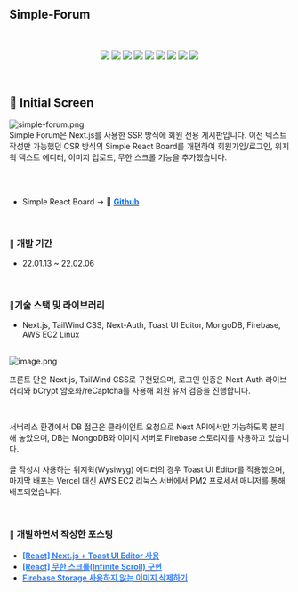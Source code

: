 <h2><strong>Simple-Forum</strong></h2>
<br><br>
<div align="center">
  <img src="https://img.shields.io/badge/Next.js-000000?style=flat&logo=Next.js&logoColor=white" />
	<img src="https://img.shields.io/badge/React-61DAFB?style=flat&logo=React&logoColor=white" />
	<img src="https://img.shields.io/badge/JavaScript-F7DF1E?style=flat&logo=JavaScript&logoColor=white" />
  <img src="https://img.shields.io/badge/MUI-007FFF?style=flat&logo=MUI&logoColor=white" />
	<img src="https://img.shields.io/badge/HTML5-E34F26?style=flat&logo=HTML5&logoColor=white" />
  	<img src="https://img.shields.io/badge/Tailwind CSS-06B6D4?style=flat&logo=TailwindCSS&logoColor=white" />
	<img src="https://img.shields.io/badge/CSS3-1572B6?style=flat&logo=CSS3&logoColor=white" />
  	<img src="https://img.shields.io/badge/Firebase-FFCA28?style=flat&logo=Firebase&logoColor=white" />
  	<img src="https://img.shields.io/badge/Amazon EC2-FF9900?style=flat&logo=AmazonEC2&logoColor=white" />
</div>

<br>
<br>
<h2><strong>📸 Initial Screen</strong></h2>

<img src="https://user-images.githubusercontent.com/38034518/156158206-a8cde8a0-ad0a-4288-8348-5073bc39c162.png" alt="simple-forum.png">
<br>
Simple Forum은 Next.js를 사용한 SSR 방식에 회원 전용 게시판입니다. 이전 텍스트 작성만 가능했던 CSR 방식의 Simple React Board를 개편하여 회원가입/로그인, 위지윅 텍스트 에디터, 이미지 업로드, 무한 스크롤 기능을 추가했습니다.

<br/><br/>

<ul><li>Simple React Board -> 🔗 <strong><a href="https://github.com/junheeleeme/Simple-React-Board"><span style="color: #0070ff" data-raw-html="span">Github</span></a></strong></li></ul>


<br>
<h3><strong><span style="color: rgb(38, 38, 38); font-family: -apple-system, 'system-ui', 'Segoe UI', Roboto, Helvetica, Arial, sans-serif; font-size: 14px; font-style: normal; font-variant-ligatures: normal; font-variant-caps: normal; font-weight: 400; letter-spacing: normal; orphans: 2; text-align: left; text-indent: 0px; text-transform: none; white-space: normal; widows: 2; word-spacing: 0px; -webkit-text-stroke-width: 0px; background-color: rgb(255, 255, 255); text-decoration-thickness: initial; text-decoration-style: initial; text-decoration-color: initial; display: inline !important; float: none;" data-raw-html="span">📌</span> 개발 기간</strong></h3>
<ul><li>22.01.13 ~ 22.02.06</li></ul>


<br>
<h3><strong><span style="color: rgb(38, 38, 38); font-family: -apple-system, 'system-ui', 'Segoe UI', Roboto, Helvetica, Arial, sans-serif; font-size: 14px; font-style: normal; font-variant-ligatures: normal; font-variant-caps: normal; font-weight: 400; letter-spacing: normal; orphans: 2; text-align: left; text-indent: 0px; text-transform: none; white-space: normal; widows: 2; word-spacing: 0px; -webkit-text-stroke-width: 0px; background-color: rgb(255, 255, 255); text-decoration-thickness: initial; text-decoration-style: initial; text-decoration-color: initial; display: inline !important; float: none;" data-raw-html="span">📌</span>기술 스택 및 라이브러리</strong></h3>
<ul><li>Next.js, TailWind CSS, Next-Auth, Toast UI Editor, MongoDB, Firebase, AWS EC2 Linux</li></ul>


<br>
<img src="https://user-images.githubusercontent.com/38034518/156157389-dfe935b6-584b-4e81-835f-0a7246b4f26d.png" alt="image.png">


프론트 단은 Next.js, TailWind CSS로 구현됐으며, 로그인 인증은 Next-Auth 라이브러리와 bCrypt 암호화/reCaptcha를 사용해 회원 유저 검증을 진행합니다.

<br/>

서버리스<span data-raw-html="span" class="s1"> </span>환경에서<span data-raw-html="span" class="s1"> DB </span>접근은<span data-raw-html="span" class="s1"> </span>클라이언트<span data-raw-html="span" class="s1"> </span>요청으로<span data-raw-html="span" class="s1"> Next API</span>에서만<span data-raw-html="span" class="s1"> </span>가능하도록<span data-raw-html="span" class="s1"> </span>분리해<span data-raw-html="span" class="s1"> </span>놓았으며<span data-raw-html="span" class="s1">, DB</span>는<span data-raw-html="span" class="s1"> </span><span data-raw-html="span" class="s1"> MongoDB</span>와<span data-raw-html="span" class="s1"> </span>이미지<span data-raw-html="span" class="s1"> </span>서버로<span data-raw-html="span" class="s1"> Firebase </span>스토리지를<span data-raw-html="span" class="s1"> </span>사용하고<span data-raw-html="span" class="s1"> </span>있습니다<span data-raw-html="span" class="s1">.</span>
<br><br>
글 작성시 사용하는 위지윅(Wysiwyg) 에디터의 경우 Toast UI Editor를 적용했으며, 마지막 배포<span data-raw-html="span" class="s1">는 Vercel 대신 AWS EC2 </span>리눅스<span data-raw-html="span" class="s1"> </span>서버에서<span data-raw-html="span" class="s1"> PM2 </span>프로세서<span data-raw-html="span" class="s1"> </span>매니저를<span data-raw-html="span" class="s1"> </span>통해<span data-raw-html="span" class="s1"> </span>배포되었습니다<span data-raw-html="span" class="s1">.</span>

<br>
<h3><strong><span style="color: rgb(38, 38, 38); font-family: -apple-system, 'system-ui', 'Segoe UI', Roboto, Helvetica, Arial, sans-serif; font-size: 14px; font-style: normal; font-variant-ligatures: normal; font-variant-caps: normal; font-weight: 400; letter-spacing: normal; orphans: 2; text-align: left; text-indent: 0px; text-transform: none; white-space: normal; widows: 2; word-spacing: 0px; -webkit-text-stroke-width: 0px; background-color: rgb(255, 255, 255); text-decoration-thickness: initial; text-decoration-style: initial; text-decoration-color: initial; display: inline !important; float: none;" data-raw-html="span">📌</span> 개발하면서 작성한 포스팅</strong></h3>
<ul><li><strong><a href="https://juni-official.tistory.com/225"><span style="color: #2f80ff" data-raw-html="span">[React] Next.js + Toast UI Editor 사용</span></a></strong></li><li><strong><a href="https://juni-official.tistory.com/226"><span style="color: #2f80ff" data-raw-html="span">[React] 무한 스크롤(Infinite Scroll) 구현</span></a></strong></li><li><strong><a href="https://juni-official.tistory.com/227"><span style="color: #2f80ff" data-raw-html="span">Firebase Storage 사용하지 않는 이미지 삭제하기</span></a></strong></li></ul>
